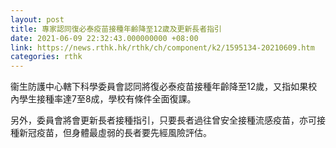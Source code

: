 ```yaml
---
layout: post
title: 專家認同復必泰疫苗接種年齡降至12歲及更新長者指引
date: 2021-06-09 22:32:43.000000000 +08:00
link: https://news.rthk.hk/rthk/ch/component/k2/1595134-20210609.htm
categories: rthk
---
```


衞生防護中心轄下科學委員會認同將復必泰疫苗接種年齡降至12歲，又指如果校內學生接種率達7至8成，學校有條件全面復課。

另外，委員會將會更新長者接種指引，只要長者過往曾安全接種流感疫苗，亦可接種新冠疫苗，但身體最虛弱的長者要先經風險評估。
